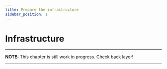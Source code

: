 ```yaml
---
title: Prepare the infrastructure
sidebar_position: 1
---
```


# Infrastructure

---
**NOTE:**
This chapter is still work in progress. Check back layer!

---
